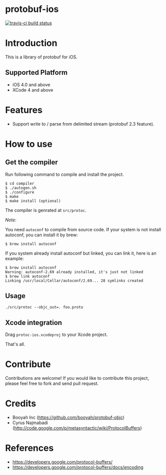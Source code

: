 protobuf-ios
============

[![travis-ci build status](https://travis-ci.org/mingchen/protobuf-ios.svg?branch=master)](https://travis-ci.org/mingchen/protobuf-ios)

# Introduction

This is a library of protobuf for iOS.

## Supported Platform

* iOS 4.0 and above
* XCode 4 and above


# Features

- Support write to / parse from delimited stream (protobuf 2.3 feature).

# How to use

## Get the compiler

Run following command to compile and install the project.

    $ cd compiler
    $ ./autogen.sh
    $ ./configure
    $ make
    $ make install (optional)

The compiler is genrated at `src/protoc`.

*Note:*

You need `autoconf` to compile from source code. If your system is not install autoconf, you can install it by brew:

    $ brew install autoconf

If you system already install autoconf but linked, you can link it, here is an example:

    $ brew install autoconf
    Warning: autoconf-2.69 already installed, it's just not linked    
    $ brew link autoconf
    Linking /usr/local/Cellar/autoconf/2.69... 28 symlinks created

## Usage

    ./src/protoc --objc_out=. foo.proto

## Xcode integration

Drag `protoc-ios.xcodeproj` to your Xcode project.

That's all.


# Contribute

Contributions are welcome!
If you would like to contribute this project,
please feel free to fork and send pull request.


# Credits

- Booyah Inc (https://github.com/booyah/protobuf-objc)
- Cyrus Najmabadi (http://code.google.com/p/metasyntactic/wiki/ProtocolBuffers)


# References

- https://developers.google.com/protocol-buffers/
- https://developers.google.com/protocol-buffers/docs/encoding

